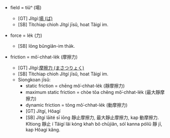 * field = tiûⁿ (場)
  * [GT] Ji̍tgí:[場 (ば)](https://ja.wikipedia.org/wiki/%E5%A0%B4)
  * [SB]
    Ti̍tchiap chioh Ji̍tgí jīsû, hoat Tâigí im.
    
* force = le̍k (力)
  * [SB]
    Iōng bûngiân-im tha̍k.

* friction = mô͘-chhat-le̍k (摩擦力)
  * [GT] Ji̍tgí:[摩擦力 (まさつりょく)](https://ja.wikipedia.org/wiki/%E6%91%A9%E6%93%A6%E5%8A%9B)
  * [SB]
    Ti̍tchiap chioh Ji̍tgí jīsû, hoat Tâigí im.
  * Siongkoan jīsû:
    * static friction = chēng mô͘-chhat-le̍k (靜摩擦力)
    * maximum static friction = chòe tōa chēng mô͘-chhat-le̍k (最大靜摩擦力)
    * dynamic friction = tōng mô͘-chhat-le̍k (動摩擦力)
    * [GT] Ji̍tgí, Hôagí
    * [SB]
      Ji̍tgí lāité sī iōng 靜止摩擦力, 最大靜止摩擦力, kap 動摩擦力.
      Kîtiong 靜止 í Tâigí lâi kóng khah bô chūjiân,
      só͘í kanna póliû 靜 jī, kap Hôagí kâng.
    
